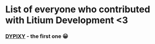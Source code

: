 # List of everyone who contributed with Litium Development <3
### [DYPIXY](https://github.com/DYPIXY) - the first one 😀
